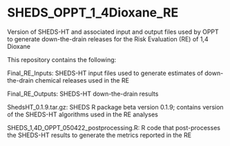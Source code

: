# SHEDS_OPPT_1_4Dioxane_RE
Version of SHEDS-HT and associated input and output files used by OPPT to generate down-the-drain releases for the Risk Evaluation (RE) of 1,4 Dioxane
 
 
This repository contains the following:

Final_RE_Inputs: SHEDS-HT input files used to generate estimates of down-the-drain chemical releases used in the RE

Final_RE_Outputs: SHEDS-HT down-the-drain results

ShedsHT_0.1.9.tar.gz: SHEDS R package beta version 0.1.9; contains version of the SHEDS-HT algorithms used in the RE analyses

SHEDS_1,4D_OPPT_050422_postprocessing.R: R code that post-processes the SHEDS-HT results to generate the metrics reported in the RE
